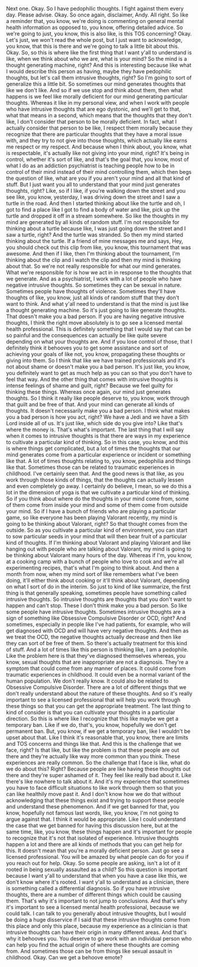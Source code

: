  Next one. Okay. So I have pedophilic thoughts. I fight against them every day. Please advise. Okay. So once again, disclaimer, Andy. All right. So like a reminder that, you know, we're doing is commenting on general mental health information as opposed to, you know, offering detailed advice. So we're going to just, you know, this is also like, is this TOS concerning? Okay. Let's just, we won't read the whole post, but I just want to acknowledge, you know, that this is there and we're going to talk a little bit about this. Okay. So, so this is where like the first thing that I want y'all to understand is like, when we think about who we are, what is your mind? So the mind is a thought generating machine, right? And this is interesting because like what I would describe this person as having, maybe they have pedophilic thoughts, but let's call them intrusive thoughts, right? So I'm going to sort of generalize this a little bit. So sometimes our mind generates thoughts that like we don't like. And so if we use stop and think about them, then what happens is we feel like morally deficient for our mind generating particular thoughts. Whereas it like in my personal view, and when I work with people who have intrusive thoughts that are ego dystonic, and we'll get to that, what that means in a second, which means that the thoughts that they don't like, I don't consider that person to be morally deficient. In fact, what I actually consider that person to be like, I respect them morally because they recognize that there are particular thoughts that they have a moral issue with, and they try to not give into those thoughts, which actually like earns me respect or my respect. And because when I think about, you know, what is respectable, it's actually like not giving into your mind, right? It's being in control, whether it's sort of like, and that's the goal that, you know, most of what I do as an addiction psychiatrist is teaching people how to be in control of their mind instead of their mind controlling them, which then begs the question of like, what are you if you aren't your mind and all that kind of stuff. But I just want you all to understand that your mind just generates thoughts, right? Like, so if I like, if you're walking down the street and you see like, you know, yesterday, I was driving down the street and I saw a turtle in the road. And then I started thinking about like the turtle and oh, I got to find a place like I got to find a body of water and like, pick up the turtle and dropped it off in a stream somewhere. So like the thoughts in my mind are generated by all kinds of random stuff. I'm not responsible for thinking about a turtle because like, I was just going down the street and I saw a turtle, right? And the turtle was stranded. So then my mind started thinking about the turtle. If a friend of mine messages me and says, Hey, you should check out this clip from like, you know, this tournament that was awesome. And then if I like, then I'm thinking about the tournament, I'm thinking about the clip and I watch the clip and then my mind is thinking about that. So we're not really responsible for what our mind generates. What we're responsible for is how we act in in response to the thoughts that we generate. And as a psychiatrist, I work with a lot of people who have negative intrusive thoughts. So sometimes they can be sexual in nature. Sometimes people have thoughts of violence. Sometimes they'll have thoughts of like, you know, just all kinds of random stuff that they don't want to think. And what y'all need to understand is that the mind is just like a thought generating machine. So it's just going to like generate thoughts. That doesn't make you a bad person. If you are having negative intrusive thoughts, I think the right move absolutely is to go see a licensed mental health professional. This is definitely something that I would say that can be so painful and the consequences can actually be like quite severe depending on what your thoughts are. And if you lose control of those, that I definitely think it behooves you to get some assistance and sort of achieving your goals of like not, you know, propagating these thoughts or giving into them. So I think that like we have trained professionals and it's not about shame or doesn't make you a bad person. It's just like, you know, you definitely want to get as much help as you can so that you don't have to feel that way. And the other thing that comes with intrusive thoughts is intense feelings of shame and guilt, right? Because we feel guilty for thinking these things. Whereas once again, our mind just generates thoughts. So I think it really like people deserve to, you know, work through that guilt and be free of that. And your mind can generate all kinds of thoughts. It doesn't necessarily make you a bad person. I think what makes you a bad person is how you act, right? We have a Jedi and we have a Sith Lord inside all of us. It's just like, which side do you give into? Like that's where the money is. That's what's important. The last thing that I will say when it comes to intrusive thoughts is that there are ways in my experience to cultivate a particular kind of thinking. So in this case, you know, and this is where things get complicated, but a lot of times the thoughts that our mind generates come from a particular experience or incident or something like that. A lot of times thoughts relating to, you know, pedophilia and things like that. Sometimes those can be related to traumatic experiences in childhood. I've certainly seen that. And the good news is that like, as you work through those kinds of things, that the thoughts can actually lessen and even completely go away. I certainly do believe, I mean, so we do this a lot in the dimension of yoga is that we cultivate a particular kind of thinking. So if you think about where do the thoughts in your mind come from, some of them come from inside your mind and some of them come from outside your mind. So if I have a bunch of friends who are playing a particular game, so like everyone has been playing Valorant recently, my mind is going to be thinking about Valorant, right? So that thought comes from the outside. So as you cultivate a particular kind of environment, you can start to sow particular seeds in your mind that will then bear fruit of a particular kind of thoughts. If I'm thinking about Valorant and playing Valorant and like hanging out with people who are talking about Valorant, my mind is going to be thinking about Valorant many hours of the day. Whereas if I'm, you know, at a cooking camp with a bunch of people who love to cook and we're all experimenting recipes, that's what I'm going to think about. And then a month from now, when my mind sort of like remembers what I've been doing, it'll either think about cooking or it'll think about Valorant, depending on what I sort of do in the interim. So just to kind of like summarize, the first thing is that generally speaking, sometimes people have something called intrusive thoughts. So intrusive thoughts are thoughts that you don't want to happen and can't stop. These I don't think make you a bad person. So like some people have intrusive thoughts. Sometimes intrusive thoughts are a sign of something like Obsessive Compulsive Disorder or OCD, right? And sometimes, especially in people like I've had patients, for example, who will get diagnosed with OCD and will have very negative thoughts. And then as we treat the OCD, the negative thoughts actually decrease and then like they can sort of be free of them. So there's actually treatment for this kind of stuff. And a lot of times like this person is thinking like, I am a pedophile. Like the problem here is that they've diagnosed themselves whereas, you know, sexual thoughts that are inappropriate are not a diagnosis. They're a symptom that could come from any manner of places. It could come from traumatic experiences in childhood. It could even be a normal variant of the human population. We don't really know. It could also be related to Obsessive Compulsive Disorder. There are a lot of different things that we don't really understand about the nature of these thoughts. And so it's really important to see a licensed professional that will help you work through these things so that you can get the appropriate treatment. The last thing to kind of consider is that you can cultivate your thoughts in a particular direction. So this is where like I recognize that this like maybe we get a temporary ban. Like if we do, that's, you know, hopefully we don't get permanent ban. But, you know, if we get a temporary ban, like I wouldn't be upset about that. Like I think it's reasonable that, you know, there are limits and TOS concerns and things like that. And this is the challenge that we face, right? Is that like, but like the problem is that these people are out there and they're actually like way more common than you think. These experiences are really common. So the challenge that I face is like, what do we do about this? Right? Because people are like having these thoughts out there and they're super ashamed of it. They feel like really bad about it. Like there's like nowhere to talk about it. And it's my experience that sometimes you have to face difficult situations to like work through them so that you can like healthily move past it. And I don't know how we do that without acknowledging that these things exist and trying to support these people and understand these phenomenon. And if we get banned for that, you know, hopefully not famous last words, like, you know, I'm not going to argue against that. I think it would be appropriate. Like I could understand the case that we get banned for having this discussion here, but at the same time, like, you know, these things happen and it's important for people to recognize that it's not that isolated of experience. Intrusive thoughts happen a lot and there are all kinds of methods that you can get help for this. It doesn't mean that you're a morally deficient person. Just go see a licensed professional. You will be amazed by what people can do for you if you reach out for help. Okay. So some people are asking, isn't a lot of it rooted in being sexually assaulted as a child? So this question is important because I want y'all to understand that when you have a case like this, we don't know where it's rooted. I want y'all to understand as a clinician, there is something called a differential diagnosis. So if you have intrusive thoughts, there are a number of different things which could be causing them. That's why it's important to not jump to conclusions. And that's why it's important to see a licensed mental health professional, because we could talk. I can talk to you generally about intrusive thoughts, but I would be doing a huge disservice if I said that these intrusive thoughts come from this place and only this place, because my experience as a clinician is that intrusive thoughts can have their origin in many different areas. And that's why it behooves you. You deserve to go work with an individual person who can help you find the actual origin of where these thoughts are coming from. And sometimes those can be from things like sexual assault in childhood. Okay. Can we get a behoove emote?